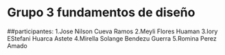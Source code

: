 # Grupo 3 fundamentos de diseño
##participantes:
1.Jose Nilson Cueva Ramos
2.Meyli Flores Huaman
3.Iory EStefani Huarca Astete
4.Mirella Solange Bendezu Guerra
5.Romina Perez Amado

